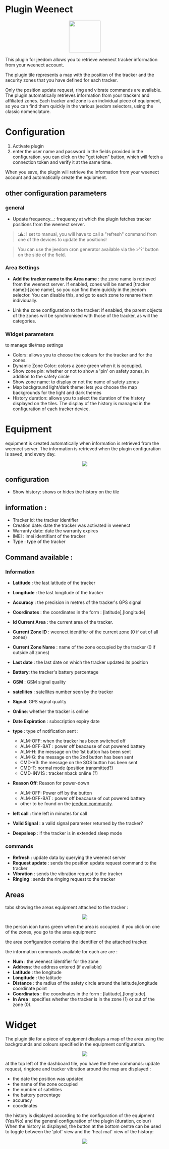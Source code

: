 # Plugin Weenect
<p align="center">
  <img width="100" src="/plugin_info/weenect_icon.png">
</p>

This plugin for jeedom allows you to retrieve weenect tracker information from your weenect account.

The plugin tile represents a map with the position of the tracker and the security zones that you have defined for each tracker.

Only the position update request, ring and vibrate commands are available.
The plugin automatically retrieves information from your trackers and affiliated zones. Each tracker and zone is an individual piece of equipment, so you can find them quickly in the various jeedom selectors, using the classic nomenclature.

# Configuration
  
  1. Activate plugin
  2. enter the user name and password in the fields provided in the configuration.
  you can click on the "get token" button, which will fetch a connection token and verify it at the same time.

  When you save, the plugin will retrieve the information from your weenect account and automatically create the equipment.

## other configuration parameters

### general 
* Update frequency__: frequency at which the plugin fetches tracker positions from the weenect server.
> ::warning:: ! set to manual, you will have to call a "refresh" command from one of the devices to update the positions!

>You can use the jeedom cron generator available via the >'?' button on the side of the field.

### Area Settings
* __Add the tracker name to the Area name__ : the zone name is retrieved from the weenect server. If enabled, zones will be named [tracker name]-[zone name], so you can find them quickly in the jeedom selector. You can disable this, and go to each zone to rename them individually.

* Link the zone configuration to the tracker: if enabled, the parent objects of the zones will be synchronised with those of the tracker, as will the categories.

### Widget parameters
to manage tile/map settings 

* Colors: allows you to choose the colours for the tracker and for the zones.
* Dynamic Zone Color: colors a zone green when it is occupied.
* Show zone pin: whether or not to show a 'pin' on safety zones, in addition to the safety circle
* Show zone name: to display or not the name of safety zones
* Map background light/dark theme: lets you choose the map backgrounds for the light and dark themes
* History duration: allows you to select the duration of the history displayed on the tiles. The display of the history is managed in the configuration of each tracker device.


# Equipment
equipment is created automatically when information is retrieved from the weenect server.
The information is retrieved when the plugin configuration is saved, and every day.

<p align="center">
  <img src="/docs/imgs/equipement.png">
</p>

## configuration 
* Show history: shows or hides the history on the tile

## information : 
* Tracker id: the tracker identifier 
* Creation date: date the tracker was activated in weenect
* Warranty date: date the warranty expires
* IMEI : imei identifiant of the tracker
* Type : type of the tracker

## Command available : 
### Information
* __Latitude__ : the last latitude of the tracker
* __Longitude__ : the last longitude of the tracker
* __Accuracy__ : the precision in metres of the tracker's GPS signal
* __Coordinates__ : the coordinates in the form : [latitude],[longitude] 
* __Id Current Area__ : the current area of the tracker.

* __Current Zone ID__ : weenect identifier of the current zone (0 if out of all zones)
* __Current Zone Name__ : name of the zone occupied by the tracker (0 if outside all zones)


* __Last date__ : the last date on which the tracker updated its position

* __Battery__: the tracker's battery percentage
* __GSM__ : GSM signal quality
* __satellites__ : satellites number seen by the tracker
* __Signal__: GPS signal quality 
* __Online__: whether the tracker is online

* __Date Expiration__ : subscription expiry date

* __type__ : type of notification sent : 
   * ALM-OFF: when the tracker has been switched off
   * ALM-OFF-BAT : power off beacause of out powered battery
   * ALM-H: the message on the 1st button has been sent
   * ALM-G: the message on the 2nd button has been sent
   * CMD-V3: the message on the SOS button has been sent
   * CMD-T: normal mode (position transmitted?)
   * CMD-INV1S : tracker nback online (?)
* __Reason Off__: Reason for power-down 
   * ALM-OFF: Power off by the button
   * ALM-OFF-BAT : power off beacause of out powered battery
   * other to be found on the [jeedom community](https://community.jeedom.com/).
* __left call__ : time left in minutes for call
* __Valid Signal__ : a valid signal parameter returned by the tracker? 
* __Deepsleep__ : if the tracker is in extended sleep mode

### commands

* __Refresh__ : update data by querying the weenect server
* __Request update__ : sends the position update request command to the tracker
* __Vibration__ : sends the vibration request to the tracker
* __Ringing__ : sends the ringing request to the tracker

## Areas 
tabs showing the areas equipment attached to the tracker :

<p align="center">
  <img src="/docs/imgs/zone_tab.png">
</p>

the person icon turns green when the area is occupied.
if you click on one of the zones, you go to the area equipment: 

the area configuration contains the identifier of the attached tracker. 

the information commands available for each are are :

* __Num__ : the weenect identifier for the zone
* __Address__: the address entered (if available)
* __Latitude__ : the longitude 
* __Longitude__ : the latitude 
* __Distance__ : the radius of the safety circle around the latitude,longitude coordinate point
* __Coordinates__ : the coordinates in the form : [latitude],[longitude].
* __In Area__ : specifies whether the tracker is in the zone (1) or out of the zone (0).


# Widget 

The plugin tile for a piece of equipment displays a map of the area using the backgrounds and colours specified in the equipment configuration.

<p align="center">
  <img src="/docs/imgs/tile.png">
</p>

at the top left of the dashboard tile, you have the three commands: update request, ringtone and tracker vibration
around the map are displayed : 
* the date the position was updated
* the name of the zone occupied
* the number of satellites
* the battery percentage
* accuracy
* coordinates

the history is displayed according to the configuration of the equipment (Yes/No) and the general configuration of the plugin (duration, colour)
When the history is displayed, the button at the bottom centre can be used to toggle between the 'plot' view and the 'heat mat' view of the history:
<p align="center">
  <img src="/docs/imgs/tile_heat.png">
</p>



